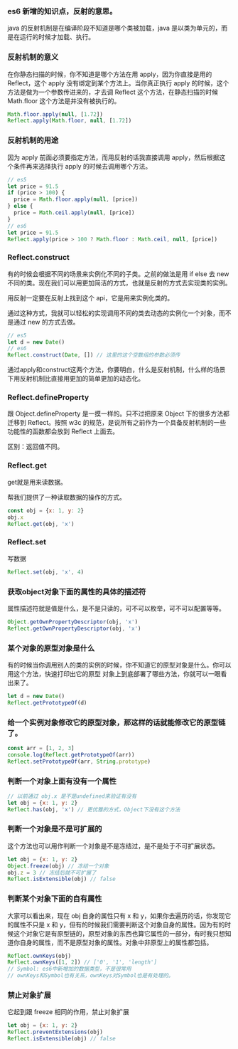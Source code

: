 ### es6 新增的知识点，反射的意思。

java 的反射机制是在编译阶段不知道是哪个类被加载，java 是以类为单元的，而是在运行的时候才加载、执行。

### 反射机制的意义

在你静态扫描的时候，你不知道是哪个方法在用 apply，因为你直接是用的 Reflect，这个 apply 没有绑定到某个方法上。当你真正执行 apply 的时候，这个方法是做为一个参数传进来的，才去调 Reflect 这个方法，在静态扫描的时候 Math.floor 这个方法是并没有被执行的。

```js
Math.floor.apply(null, [1.72])
Reflect.apply(Math.floor, null, [1.72])
```



### 反射机制的用途

因为 apply 前面必须要指定方法，而用反射的话我直接调用 apply，然后根据这个条件再来选择执行 apply 的时候去调用哪个方法。

```js
// es5
let price = 91.5
if (price > 100) {
  price = Math.floor.apply(null, [price])
} else {
  price = Math.ceil.apply(null, [price])
}
// es6
let price = 91.5
Reflect.apply(price > 100 ? Math.floor : Math.ceil, null, [price])
```



### Reflect.construct

有的时候会根据不同的场景来实例化不同的子类。之前的做法是用 if else 去 new 不同的类。现在我们可以用更加简洁的方式，也就是反射的方式去实现类的实例。

用反射一定要在反射上找到这个 api，它是用来实例化类的。

通过这种方式，我就可以轻松的实现调用不同的类去动态的实例化一个对象，而不是通过 new 的方式去做。

```js
// es5
let d = new Date()
// es6
Reflect.construct(Date, []) // 这里的这个空数组的参数必须传
```

通过apply和construct这两个方法，你要明白，什么是反射机制，什么样的场景下用反射机制比直接用更加的简单更加的动态化。



### Reflect.defineProperty

跟 Object.defineProperty 是一摸一样的。只不过把原来 Object 下的很多方法都迁移到 Reflect。按照 w3c 的规范，是说所有之前作为一个具备反射机制的一些功能性的函数都会放到 Reflect 上面去。

区别：返回值不同。

### Reflect.get

get就是用来读数据。

帮我们提供了一种读取数据的操作的方式。

```js
const obj = {x: 1, y: 2}
obj.x
Reflect.get(obj, 'x')
```

### Reflect.set

写数据

```js
Reflect.set(obj, 'x', 4)
```

### 获取object对象下面的属性的具体的描述符

属性描述符就是值是什么，是不是只读的，可不可以枚举，可不可以配置等等。

```js
Object.getOwnPropertyDescriptor(obj, 'x')
Reflect.getOwnPropertyDescriptor(obj, 'x')
```

### 某个对象的原型对象是什么

有的时候当你调用别人的类的实例的时候，你不知道它的原型对象是什么。你可以用这个方法，快速打印出它的原型
对象上到底部署了哪些方法，你就可以一眼看出来了。

```js
let d = new Date()
Reflect.getPrototypeOf(d)
```

### 给一个实例对象修改它的原型对象，那这样的话就能修改它的原型链了。

```js
const arr = [1, 2, 3]
console.log(Reflect.getPrototypeOf(arr))
Reflect.setPrototypeOf(arr, String.prototype)
```

### 判断一个对象上面有没有一个属性

```js
// 以前通过 obj.x 是不是undefined来验证有没有
let obj = {x: 1, y: 2}
Reflect.has(obj, 'x') // 更优雅的方式，Object下没有这个方法
```

### 判断一个对象是不是可扩展的

这个方法也可以用作判断一个对象是不是冻结过，是不是处于不可扩展状态。

```js
let obj = {x: 1, y: 2}
Object.freeze(obj) // 冻结一个对象
obj.z = 3 // 冻结后就不可扩展了
Reflect.isExtensible(obj) // false
```

### 判断某个对象下面的自有属性

大家可以看出来，现在 obj 自身的属性只有 x 和 y，如果你去遍历的话，你发现它的属性不只是 x 和 y，但有的时候我们需要判断这个对象自身的属性。因为有的时候这个对象它是有原型链的，原型对象的东西也算它属性的一部分，有时我只想知道你自身的属性，而不是原型对象的属性。对象中非原型上的属性都包括。

```js
Reflect.ownKeys(obj)
Reflect.ownKeys([1, 2]) // ['0', '1', 'length']
// Symbol: es6中新增加的数据类型，不是很常用
// ownKeys和Symbol也有关系，ownKeys对Symbol也是有处理的。
```

### 禁止对象扩展

它起到跟 freeze 相同的作用，禁止对象扩展

```js
let obj = {x: 1, y: 2}
Reflect.preventExtensions(obj)  
Reflect.isExtensible(obj) // false
```